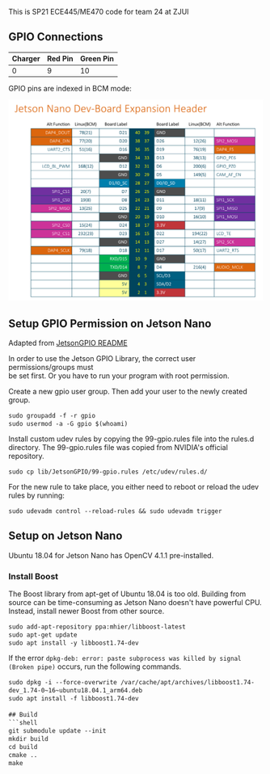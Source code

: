 This is SP21 ECE445/ME470 code for team 24 at ZJUI

## GPIO Connections
| Charger | Red Pin | Green Pin |
|---------|---------|-----------|
| 0       | 9       | 10        |

GPIO pins are indexed in BCM mode:

![Jetson Nano Pins](extra/JetsonNano-expansion-pinout.png)

## Setup GPIO Permission on Jetson Nano
Adapted from [JetsonGPIO README](https://github.com/pjueon/JetsonGPIO#setting-user-permissions)

In order to use the Jetson GPIO Library, the correct user permissions/groups must  
be set first. Or you have to run your program with root permission.

Create a new gpio user group. Then add your user to the newly created group.
```
sudo groupadd -f -r gpio
sudo usermod -a -G gpio $(whoami)
```
Install custom udev rules by copying the 99-gpio.rules file into the rules.d  
directory. The 99-gpio.rules file was copied from NVIDIA's official repository.

```
sudo cp lib/JetsonGPIO/99-gpio.rules /etc/udev/rules.d/
```

For the new rule to take place, you either need to reboot or reload the udev
rules by running:
```
sudo udevadm control --reload-rules && sudo udevadm trigger
```

## Setup on Jetson Nano

Ubuntu 18.04 for Jetson Nano has OpenCV 4.1.1 pre-installed.

### Install Boost
The Boost library from apt-get of Ubuntu 18.04 is too old. Building from source can be time-consuming as Jetson Nano
doesn't have powerful CPU. Instead, install newer Boost from other source.
```shell
sudo add-apt-repository ppa:mhier/libboost-latest
sudo apt-get update
sudo apt install -y libboost1.74-dev
```

If the error `dpkg-deb: error: paste subprocess was killed by signal (Broken pipe)` occurs, run the following commands.

```shell
sudo dpkg -i --force-overwrite /var/cache/apt/archives/libboost1.74-dev_1.74-0~16~ubuntu18.04.1_arm64.deb
sudo apt install -f libboost1.74-dev

## Build
```shell
git submodule update --init
mkdir build
cd build
cmake ..
make
```